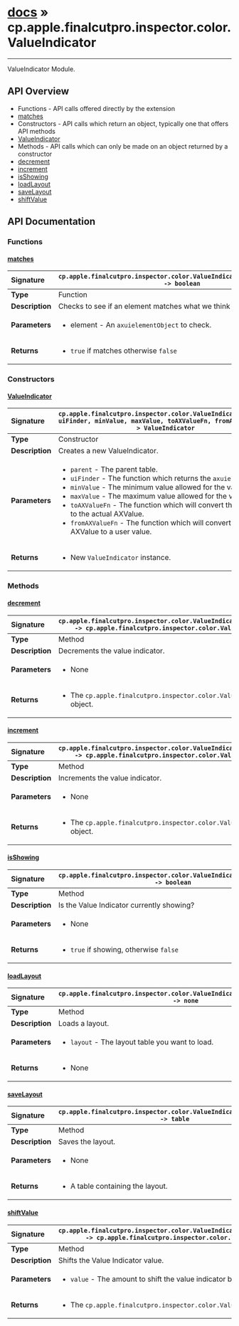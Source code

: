 # [docs](index.md) » cp.apple.finalcutpro.inspector.color.ValueIndicator
---

ValueIndicator Module.

## API Overview
* Functions - API calls offered directly by the extension
 * [matches](#matches)
* Constructors - API calls which return an object, typically one that offers API methods
 * [ValueIndicator](#valueindicator)
* Methods - API calls which can only be made on an object returned by a constructor
 * [decrement](#decrement)
 * [increment](#increment)
 * [isShowing](#isshowing)
 * [loadLayout](#loadlayout)
 * [saveLayout](#savelayout)
 * [shiftValue](#shiftvalue)

## API Documentation

### Functions

#### [matches](#matches)
| <span style="float: left;">**Signature**</span> | <span style="float: left;">`cp.apple.finalcutpro.inspector.color.ValueIndicator.matches(element) -> boolean` </span>                                                          |
| -----------------------------------------------------|---------------------------------------------------------------------------------------------------------|
| **Type**                                             | Function |
| **Description**                                      | Checks to see if an element matches what we think it should be. |
| **Parameters**                                       | <ul><li>element - An <code>axuielementObject</code> to check.</li></ul> |
| **Returns**                                          | <ul><li><code>true</code> if matches otherwise <code>false</code></li></ul> |

### Constructors

#### [ValueIndicator](#valueindicator)
| <span style="float: left;">**Signature**</span> | <span style="float: left;">`cp.apple.finalcutpro.inspector.color.ValueIndicator(parent, uiFinder, minValue, maxValue, toAXValueFn, fromAXValueFn) -> ValueIndicator` </span>                                                          |
| -----------------------------------------------------|---------------------------------------------------------------------------------------------------------|
| **Type**                                             | Constructor |
| **Description**                                      | Creates a new ValueIndicator. |
| **Parameters**                                       | <ul><li><code>parent</code>         - The parent table.</li><li><code>uiFinder</code>       - The function which returns the <code>axuielement</code>.</li><li><code>minValue</code>       - The minimum value allowed for the value.</li><li><code>maxValue</code>       - The maximum value allowed for the value.</li><li><code>toAXValueFn</code>    - The function which will convert the user value to the actual AXValue.</li><li><code>fromAXValueFn</code>  - The function which will convert the current AXValue to a user value.</li></ul> |
| **Returns**                                          | <ul><li>New <code>ValueIndicator</code> instance.</li></ul> |

### Methods

#### [decrement](#decrement)
| <span style="float: left;">**Signature**</span> | <span style="float: left;">`cp.apple.finalcutpro.inspector.color.ValueIndicator:decrement() -> cp.apple.finalcutpro.inspector.color.ValueIndicator` </span>                                                          |
| -----------------------------------------------------|---------------------------------------------------------------------------------------------------------|
| **Type**                                             | Method |
| **Description**                                      | Decrements the value indicator. |
| **Parameters**                                       | <ul><li>None</li></ul> |
| **Returns**                                          | <ul><li>The <code>cp.apple.finalcutpro.inspector.color.ValueIndicator</code> object.</li></ul> |

#### [increment](#increment)
| <span style="float: left;">**Signature**</span> | <span style="float: left;">`cp.apple.finalcutpro.inspector.color.ValueIndicator:increment() -> cp.apple.finalcutpro.inspector.color.ValueIndicator` </span>                                                          |
| -----------------------------------------------------|---------------------------------------------------------------------------------------------------------|
| **Type**                                             | Method |
| **Description**                                      | Increments the value indicator. |
| **Parameters**                                       | <ul><li>None</li></ul> |
| **Returns**                                          | <ul><li>The <code>cp.apple.finalcutpro.inspector.color.ValueIndicator</code> object.</li></ul> |

#### [isShowing](#isshowing)
| <span style="float: left;">**Signature**</span> | <span style="float: left;">`cp.apple.finalcutpro.inspector.color.ValueIndicator:isShowing() -> boolean` </span>                                                          |
| -----------------------------------------------------|---------------------------------------------------------------------------------------------------------|
| **Type**                                             | Method |
| **Description**                                      | Is the Value Indicator currently showing? |
| **Parameters**                                       | <ul><li>None</li></ul> |
| **Returns**                                          | <ul><li><code>true</code> if showing, otherwise <code>false</code></li></ul> |

#### [loadLayout](#loadlayout)
| <span style="float: left;">**Signature**</span> | <span style="float: left;">`cp.apple.finalcutpro.inspector.color.ValueIndicator:loadLayout(layout) -> none` </span>                                                          |
| -----------------------------------------------------|---------------------------------------------------------------------------------------------------------|
| **Type**                                             | Method |
| **Description**                                      | Loads a layout. |
| **Parameters**                                       | <ul><li><code>layout</code> - The layout table you want to load.</li></ul> |
| **Returns**                                          | <ul><li>None</li></ul> |

#### [saveLayout](#savelayout)
| <span style="float: left;">**Signature**</span> | <span style="float: left;">`cp.apple.finalcutpro.inspector.color.ValueIndicator:saveLayout() -> table` </span>                                                          |
| -----------------------------------------------------|---------------------------------------------------------------------------------------------------------|
| **Type**                                             | Method |
| **Description**                                      | Saves the layout. |
| **Parameters**                                       | <ul><li>None</li></ul> |
| **Returns**                                          | <ul><li>A table containing the layout.</li></ul> |

#### [shiftValue](#shiftvalue)
| <span style="float: left;">**Signature**</span> | <span style="float: left;">`cp.apple.finalcutpro.inspector.color.ValueIndicator:shiftValue(value) -> cp.apple.finalcutpro.inspector.color.ValueIndicator` </span>                                                          |
| -----------------------------------------------------|---------------------------------------------------------------------------------------------------------|
| **Type**                                             | Method |
| **Description**                                      | Shifts the Value Indicator value. |
| **Parameters**                                       | <ul><li><code>value</code> - The amount to shift the value indicator by as a number.</li></ul> |
| **Returns**                                          | <ul><li>The <code>cp.apple.finalcutpro.inspector.color.ValueIndicator</code> object.</li></ul> |

